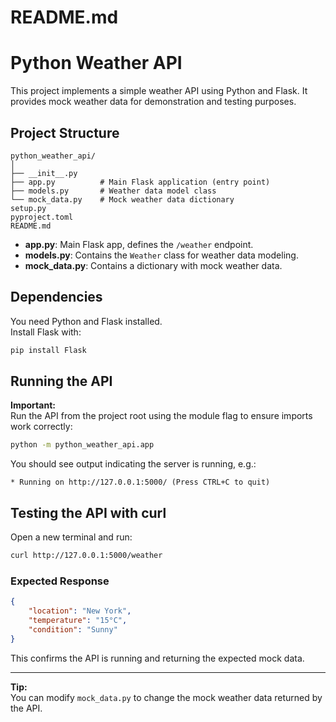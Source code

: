 # README.md

# Python Weather API

This project implements a simple weather API using Python and Flask. It provides mock weather data for demonstration and testing purposes.

## Project Structure

```
python_weather_api/
│
├── __init__.py
├── app.py          # Main Flask application (entry point)
├── models.py       # Weather data model class
└── mock_data.py    # Mock weather data dictionary
setup.py
pyproject.toml
README.md
```

- **app.py**: Main Flask app, defines the `/weather` endpoint.
- **models.py**: Contains the `Weather` class for weather data modeling.
- **mock_data.py**: Contains a dictionary with mock weather data.

## Dependencies

You need Python and Flask installed.  
Install Flask with:

```sh
pip install Flask
```

## Running the API

**Important:**  
Run the API from the project root using the module flag to ensure imports work correctly:

```sh
python -m python_weather_api.app
```

You should see output indicating the server is running, e.g.:

```
* Running on http://127.0.0.1:5000/ (Press CTRL+C to quit)
```

## Testing the API with curl

Open a new terminal and run:

```sh
curl http://127.0.0.1:5000/weather
```

### Expected Response

```json
{
    "location": "New York",
    "temperature": "15°C",
    "condition": "Sunny"
}
```

This confirms the API is running and returning the expected mock data.

---

**Tip:**  
You can modify `mock_data.py` to change the mock weather data returned by the API.